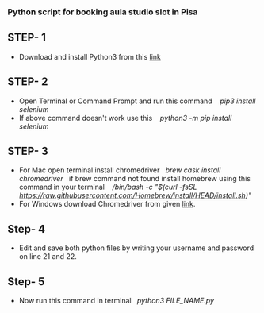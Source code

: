 ### Python script for booking aula studio slot in Pisa

## STEP- 1
 - Download and install Python3 from this [link](https://www.python.org/downloads/)
 
## STEP- 2
  - Open Terminal or Command Prompt and run this command  &nbsp;&nbsp; *pip3 install selenium*
  - If above command doesn't work use this &nbsp;&nbsp; *python3 -m pip install selenium*
  
## STEP- 3
   - For Mac open terminal install chromedriver &nbsp;&nbsp;*brew cask install chromedriver*&nbsp;&nbsp; if brew command not found install homebrew using this command in your terminal &nbsp;&nbsp; */bin/bash -c "$(curl -fsSL https://raw.githubusercontent.com/Homebrew/install/HEAD/install.sh)"*
   - For Windows download Chromedriver from given [link](https://chromedriver.chromium.org/downloads).
   
   
## Step- 4
   - Edit and save both python files by writing your username and password on line 21 and 22.
 
  
## Step- 5
 - Now run this command in terminal &nbsp;&nbsp;*python3 FILE_NAME.py*
  
